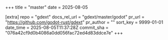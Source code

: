 +++
title = "master"
date = 2025-08-05

[extra]
repo = "gdext"
docs_rel_url = "gdext/master/godot"
pr_url = "https://github.com/godot-rust/gdext"
pr_author = ""
sort_key = 9999-01-01
date_time = 2025-08-05T11:37:28Z
commit_sha = "076a42cf9d0b4086a0dd056fac72ed4d83ddce7e"
+++


